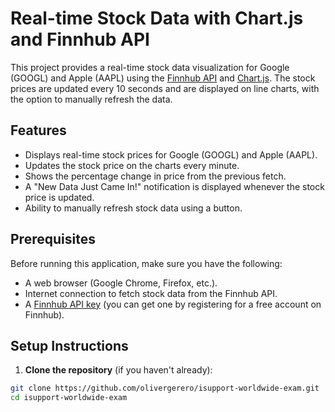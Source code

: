 # Real-time Stock Data with Chart.js and Finnhub API

This project provides a real-time stock data visualization for Google (GOOGL) and Apple (AAPL) using the [Finnhub API](https://finnhub.io/) and [Chart.js](https://www.chartjs.org/). The stock prices are updated every 10 seconds and are displayed on line charts, with the option to manually refresh the data.

## Features

- Displays real-time stock prices for Google (GOOGL) and Apple (AAPL).
- Updates the stock price on the charts every minute.
- Shows the percentage change in price from the previous fetch.
- A "New Data Just Came In!" notification is displayed whenever the stock price is updated.
- Ability to manually refresh stock data using a button.

## Prerequisites

Before running this application, make sure you have the following:

- A web browser (Google Chrome, Firefox, etc.).
- Internet connection to fetch stock data from the Finnhub API.
- A [Finnhub API key](https://finnhub.io/) (you can get one by registering for a free account on Finnhub).

## Setup Instructions

1. **Clone the repository** (if you haven't already):

  ```bash
  git clone https://github.com/olivergerero/isupport-worldwide-exam.git
  cd isupport-worldwide-exam